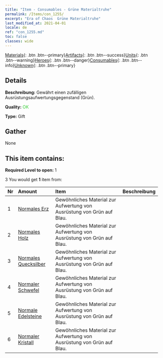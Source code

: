 ```yaml
---
title: "Item - Consumables - Grüne Materialtruhe"
permalink: /Items/con_1255/
excerpt: "Era of Chaos  Grüne Materialtruhe"
last_modified_at: 2021-04-01
locale: de
ref: "con_1255.md"
toc: false
classes: wide
---
```

 [Materials](/de/Items/){: .btn .btn--primary}[Artifacts](/de/Items/Artifacts/){: .btn .btn--success}[Units](/de/Items/Units/){: .btn .btn--warning}[Heroes](/de/Items/Heroes/){: .btn .btn--danger}[Consumables](/de/Items/Consumables/){: .btn .btn--info}[Unknown](/de/Items/Unknown/){: .btn .btn--primary}

## Details
 **Beschreibung:** Gewährt einen zufälligen Ausrüstungsaufwertungsgegenstand (Grün).

 **Quality:** <span style="color: #32CD32">OK</span>

 **Type:** Gift

## Gather

  None

## This item contains:

 **Required Level to open:** 1

 3 You would get **1** item  from:

  | Nr | Amount |     Item    | Beschreibung |
  |:---|:-------|:------------|:-----------:|
  | 1 | [Normales Erz](/de/Items/mat_6/) | Gewöhnliches Material zur Aufwertung von Ausrüstung von Grün auf Blau. | 
  | 2 | [Normales Holz](/de/Items/mat_7/) | Gewöhnliches Material zur Aufwertung von Ausrüstung von Grün auf Blau. | 
  | 3 | [Normales Quecksilber](/de/Items/mat_8/) | Gewöhnliches Material zur Aufwertung von Ausrüstung von Grün auf Blau. | 
  | 4 | [Normaler Schwefel](/de/Items/mat_9/) | Gewöhnliches Material zur Aufwertung von Ausrüstung von Grün auf Blau. | 
  | 5 | [Normale Edelsteine](/de/Items/mat_10/) | Gewöhnliches Material zur Aufwertung von Ausrüstung von Grün auf Blau. | 
  | 6 | [Normaler Kristall](/de/Items/mat_11/) | Gewöhnliches Material zur Aufwertung von Ausrüstung von Grün auf Blau. | 
